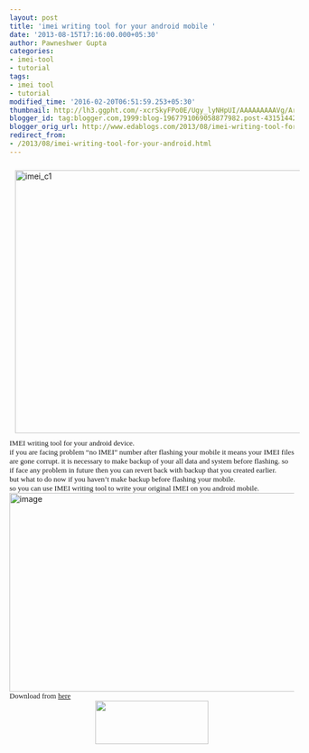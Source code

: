 ```yaml
---
layout: post
title: 'imei writing tool for your android mobile '
date: '2013-08-15T17:16:00.000+05:30'
author: Pawneshwer Gupta
categories:
- imei-tool
- tutorial
tags:
- imei tool
- tutorial
modified_time: '2016-02-20T06:51:59.253+05:30'
thumbnail: http://lh3.ggpht.com/-xcrSkyFPo0E/Ugy_lyNHpUI/AAAAAAAAAVg/ArRnSvlN0a0/s72-c/imei_c1_thumb%25255B4%25255D.jpg?imgmax=800
blogger_id: tag:blogger.com,1999:blog-1967791069058877982.post-43151442427655351
blogger_orig_url: http://www.edablogs.com/2013/08/imei-writing-tool-for-your-android.html
redirect_from:
- /2013/08/imei-writing-tool-for-your-android.html
---
```


<div dir="ltr" style="text-align: left;" trbidi="on"><a href="http://lh3.ggpht.com/-ymydu7QGGBY/Ugy_kWW51kI/AAAAAAAAAVY/HsVB8-NHq7o/s1600-h/imei_c1%25255B6%25255D.jpg"><img alt="imei_c1" border="0" height="466" src="http://lh3.ggpht.com/-xcrSkyFPo0E/Ugy_lyNHpUI/AAAAAAAAAVg/ArRnSvlN0a0/imei_c1_thumb%25255B4%25255D.jpg?imgmax=800" style="background-image: none; border-bottom-width: 0px; border-left-width: 0px; border-right-width: 0px; border-top-width: 0px; display: inline; height: 466px; margin: 10px; padding-left: 0px; padding-right: 0px; padding-top: 0px; width: 699px;" title="imei_c1" width="699" /></a><br /><span style="font-family: Verdana; font-size: small;">IMEI writing tool for your android device.</span><br /><span style="font-family: Verdana; font-size: small;">if you are facing problem “no IMEI” number after flashing your mobile it means your IMEI files are gone corrupt. it is necessary to make backup of your all data and system before flashing. so if face any problem in future then you can revert back with backup that you created earlier.</span><br /><span style="font-family: Verdana; font-size: small;">but what to do now if you haven’t make backup before flashing your mobile.</span><br /><span style="font-family: Verdana; font-size: small;">so you can use IMEI writing tool to write your original IMEI on you android mobile.</span><br /><a href="http://lh6.ggpht.com/-jexADBQ2Dzo/Ugy_nJbVuiI/AAAAAAAAAVo/Fvi0SWx1y5w/s1600-h/image%25255B5%25255D.png"><img alt="image" border="0" height="352" src="http://lh6.ggpht.com/-TDdxRdfK2D4/Ugy_phoLPzI/AAAAAAAAAVw/LntB8fmlQqY/image_thumb%25255B3%25255D.png?imgmax=800" style="background-image: none; border-bottom-width: 0px; border-left-width: 0px; border-right-width: 0px; border-top-width: 0px; display: inline; height: 352px; padding-left: 0px; padding-right: 0px; padding-top: 0px; width: 600px;" title="image" width="600" /></a><br /><span style="font-family: Verdana; font-size: small;">Download from <a class="raju" href="http://moulnisky.com/index.php?dir=Micromax/A210/Tools/IMEI%20Writing%20Tool/&amp;file=MauiMETA_3G_exe_v6.1248.0.zip" target="_blank">here</a></span><br /><div class="separator" style="clear: both; text-align: center;"><a href="https://adf.ly/YxEuj" imageanchor="1" style="margin-left: 1em; margin-right: 1em;" target="_blank"><img border="0" height="77" src="http://3.bp.blogspot.com/-aTA1RwFpPi4/UhENCo4o5II/AAAAAAAAAeE/TbU845fokRs/s200/big-download-button.png" width="200" /></a></div></div>
